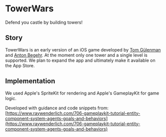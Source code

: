 # TowerWars

Defend you castle by building towers!

## Story
TowerWars is an early version of an iOS game developed by [Tom Gülenman](mailto:tguelenman@gmail.com) and [Anton Begehr](mailto:a.begehr@gmail.com). At the moment only one tower and a single level is supported. We plan to expand the app and ultimately make it available on the App Store.

## Implementation

We used Apple's SpriteKit for rendering and Apple's GameplayKit for game logic.

Developed with guidance and code snippets from: [https://www.raywenderlich.com/706-gameplaykit-tutorial-entity-component-system-agents-goals-and-behaviors](https://www.raywenderlich.com/706-gameplaykit-tutorial-entity-component-system-agents-goals-and-behaviors)
